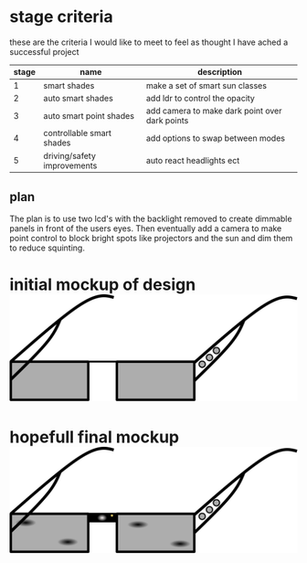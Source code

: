 # stage criteria

these are the criteria I would like to meet to feel as thought I have ached a successful project

stage | name                        | description
----- | --------------------------- | ----------------------------------------------
1     | smart shades                | make a set of smart sun classes
2     | auto smart shades           | add ldr to control the opacity
3     | auto smart point shades     | add camera to make dark point over dark points
4     | controllable smart shades   | add options to swap between modes
5     | driving/safety improvements | auto react headlights ect

## plan

The plan is to use two lcd's with the backlight removed to create dimmable panels in front of the users eyes. Then eventually add a camera to make point control to block bright spots like projectors and the sun and dim them to reduce squinting.

# initial mockup of design ![inital mockup image](initial_design.svg)

# hopefull final mockup ![final mockup design image](final_design_plan.svg)
